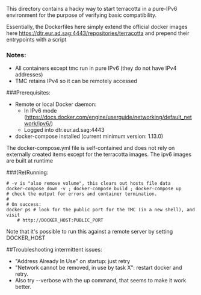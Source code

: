 This directory contains a hacky way to start terracotta in a pure-IPv6 environment for the purpose of
verifying basic compatibility.

Essentially, the Dockerfiles here simply extend the official docker images here
https://dtr.eur.ad.sag:4443/repositories/terracotta and prepend their entrypoints with a script

### Notes:
* All containers except tmc run in pure IPv6 (they do not have IPv4 addresses)
* TMC retains IPv4 so it can be remotely accessed

###Prerequisites:
* Remote or local Docker daemon:
  * In IPv6 mode (https://docs.docker.com/engine/userguide/networking/default_network/ipv6/)
  * Logged into dtr.eur.ad.sag:4443
* docker-compose installed (current minimum version: 1.13.0)

The docker-compose.yml file is self-contained and does not rely on externally created items except for
the terracotta images.  The ipv6 images are built at runtime

###(Re)Running:

    # -v is "also remove volume", this clears out hosts file data
    docker-compose down -v ; docker-compose build ; docker-compose up
    # check the output for errors and container termination.
    #
    # On success:
    docker ps # look for the public port for the TMC (in a new shell), and visit
        # http://DOCKER_HOST:PUBLIC_PORT

Note that it's possible to run this against a remote server by setting DOCKER_HOST


##Troubleshooting intermittent issues:
* "Address Already In Use" on startup: just retry
* "Network cannot be removed, in use by task X": restart docker and retry.
* Also try --verbose with the up command, that seems to make it work better.

